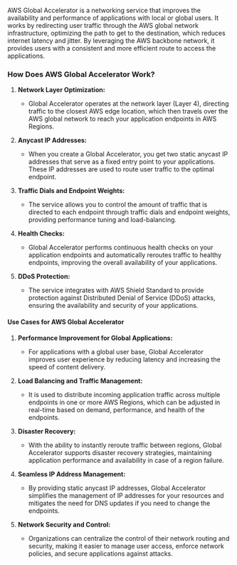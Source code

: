 AWS Global Accelerator is a networking service that improves the availability and performance of applications with local or global users. It works by redirecting user traffic through the AWS global network infrastructure, optimizing the path to get to the destination, which reduces internet latency and jitter. By leveraging the AWS backbone network, it provides users with a consistent and more efficient route to access the applications.

### How Does AWS Global Accelerator Work?

1. **Network Layer Optimization:**
    
    - Global Accelerator operates at the network layer (Layer 4), directing traffic to the closest AWS edge location, which then travels over the AWS global network to reach your application endpoints in AWS Regions.
2. **Anycast IP Addresses:**
    
    - When you create a Global Accelerator, you get two static anycast IP addresses that serve as a fixed entry point to your applications. These IP addresses are used to route user traffic to the optimal endpoint.
3. **Traffic Dials and Endpoint Weights:**
    
    - The service allows you to control the amount of traffic that is directed to each endpoint through traffic dials and endpoint weights, providing performance tuning and load-balancing.
4. **Health Checks:**
    
    - Global Accelerator performs continuous health checks on your application endpoints and automatically reroutes traffic to healthy endpoints, improving the overall availability of your applications.
5. **DDoS Protection:**
    
    - The service integrates with AWS Shield Standard to provide protection against Distributed Denial of Service (DDoS) attacks, ensuring the availability and security of your applications.

#### Use Cases for AWS Global Accelerator

1. **Performance Improvement for Global Applications:**
    
    - For applications with a global user base, Global Accelerator improves user experience by reducing latency and increasing the speed of content delivery.
2. **Load Balancing and Traffic Management:**
    
    - It is used to distribute incoming application traffic across multiple endpoints in one or more AWS Regions, which can be adjusted in real-time based on demand, performance, and health of the endpoints.
3. **Disaster Recovery:**
    
    - With the ability to instantly reroute traffic between regions, Global Accelerator supports disaster recovery strategies, maintaining application performance and availability in case of a region failure.
4. **Seamless IP Address Management:**
    
    - By providing static anycast IP addresses, Global Accelerator simplifies the management of IP addresses for your resources and mitigates the need for DNS updates if you need to change the endpoints.
5. **Network Security and Control:**
    
    - Organizations can centralize the control of their network routing and security, making it easier to manage user access, enforce network policies, and secure applications against attacks.

